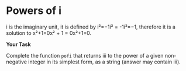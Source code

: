 # Powers of i

i is the imaginary unit, it is defined by i²=−1i² = -1i²=−1, therefore it is a solution to x²+1=0x² + 1 = 0x²+1=0.

<b>Your Task</b>

Complete the function `pofi` that returns iii to the power of a given non-negative integer in its simplest form, as a
string (answer may contain iii).
